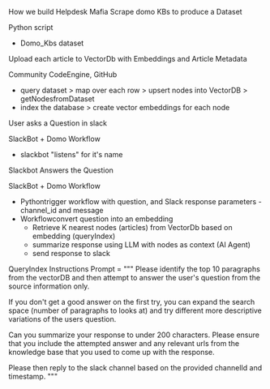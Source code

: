 How we build Helpdesk Mafia
Scrape domo KBs to produce a Dataset

Python script

* Domo_Kbs dataset



Upload each article to VectorDb with Embeddings and Article Metadata

Community CodeEngine, GitHub

* query dataset  > map over each row > upsert nodes into VectorDB > getNodesfromDataset
* index the database > create vector embeddings for each node



User asks a Question in slack

SlackBot + Domo Workflow

* slackbot "listens" for it's name

Slackbot Answers the Question

SlackBot + Domo Workflow

* Pythontrigger workflow with question, and Slack response parameters - channel_id and message
* Workflowconvert question into an embedding
    * Retrieve K nearest nodes (articles) from VectorDb based on embedding (queryIndex)
    * summarize response using LLM with nodes as context (AI Agent)
    * send response to slack 


QueryIndex
 Instructions Prompt = """
Please identify the top 10 paragraphs from the vectorDB and then attempt to answer the user's question from the source information only.

If you don't get a good answer on the first try, you can expand the search space (number of paragraphs to looks at) and try different more descriptive variations of the users question.

Can you summarize your response to under 200 characters. Please ensure that you include the attempted answer and any relevant urls from the knowledge base that you used to come up with the response.

Please then reply to the slack channel based on the provided channelId and timestamp.
"""
